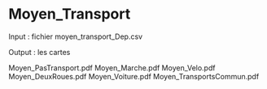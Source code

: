 # Moyen_Transport

Input : fichier moyen_transport_Dep.csv

Output : les cartes 

Moyen_PasTransport.pdf
Moyen_Marche.pdf
Moyen_Velo.pdf
Moyen_DeuxRoues.pdf
Moyen_Voiture.pdf
Moyen_TransportsCommun.pdf




